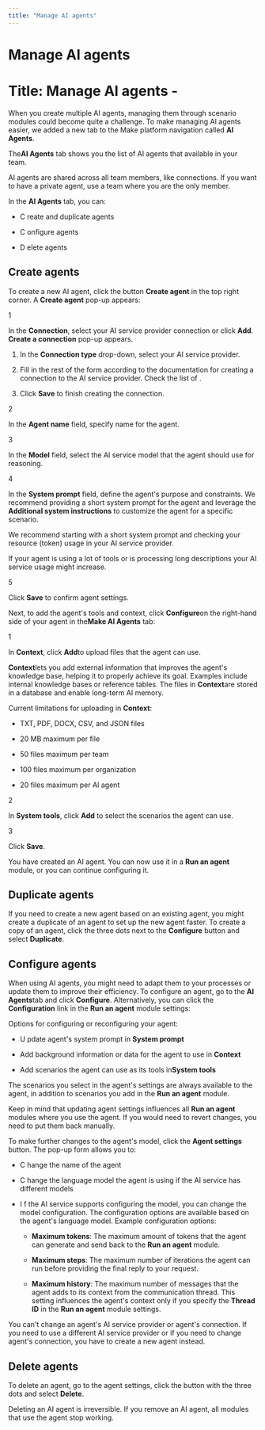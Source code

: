 ```yaml
---
title: "Manage AI agents"
---
```


# Manage AI agents

# Title: Manage AI agents -

When you create multiple AI agents, managing them through scenario modules could become quite a challenge. To make managing AI agents easier, we added a new tab to the Make platform navigation called **AI Agents**.

The**AI Agents** tab shows you the list of AI agents that available in your team.

AI agents are shared across all team members, like connections. If you want to have a private agent, use a team where you are the only member.

In the **AI Agents** tab, you can:

*   C reate and duplicate agents

*   C onfigure agents

*   D elete agents

Create agents
-------------------------------------------------------------

To create a new AI agent, click the button **Create agent** in the top right corner. A **Create agent** pop-up appears:

1

In the **Connection**, select your AI service provider connection or click **Add**. **Create a connection** pop-up appears.

1.   In the **Connection type** drop-down, select your AI service provider.

2.   Fill in the rest of the form according to the documentation for creating a connection to the AI service provider. Check the list of .

3.   Click **Save** to finish creating the connection.

2

In the **Agent name** field, specify name for the agent.

3

In the **Model** field, select the AI service model that the agent should use for reasoning.

4

In the **System prompt** field, define the agent's purpose and constraints. We recommend providing a short system prompt for the agent and leverage the **Additional system instructions** to customize the agent for a specific scenario.

We recommend starting with a short system prompt and checking your resource (token) usage in your AI service provider.

If your agent is using a lot of tools or is processing long descriptions your AI service usage might increase.

5

Click **Save** to confirm agent settings.

Next, to add the agent's tools and context, click **Configure**on the right-hand side of your agent in the**Make AI Agents** tab:

1

In **Context**, click **Add**to upload files that the agent can use.

**Context**lets you add external information that improves the agent's knowledge base, helping it to properly achieve its goal. Examples include internal knowledge bases or reference tables. The files in **Context**are stored in a database and enable long-term AI memory.

Current limitations for uploading in **Context**:

*   TXT, PDF, DOCX, CSV, and JSON files

*   20 MB maximum per file

*   50 files maximum per team

*   100 files maximum per organization

*   20 files maximum per AI agent

2

In **System tools**, click **Add** to select the scenarios the agent can use.

3

Click **Save**.

You have created an AI agent. You can now use it in a **Run an agent** module, or you can continue configuring it.

Duplicate agents
----------------------------------------------------------------

If you need to create a new agent based on an existing agent, you might create a duplicate of an agent to set up the new agent faster. To create a copy of an agent, click the three dots next to the **Configure** button and select **Duplicate**.

Configure agents
----------------------------------------------------------------

When using AI agents, you might need to adapt them to your processes or update them to improve their efficiency. To configure an agent, go to the **AI Agents**tab and click **Configure**. Alternatively, you can click the **Configuration** link in the **Run an agent** module settings:

Options for configuring or reconfiguring your agent:

*   U pdate agent's system prompt in **System prompt**

*   Add background information or data for the agent to use in **Context**

*   Add scenarios the agent can use as its tools in**System tools**

The scenarios you select in the agent's settings are always available to the agent, in addition to scenarios you add in the **Run an agent** module.

Keep in mind that updating agent settings influences all **Run an agent** modules where you use the agent. If you would need to revert changes, you need to put them back manually.

To make further changes to the agent's model, click the **Agent settings** button. The pop-up form allows you to:

*   C hange the name of the agent

*   C hange the language model the agent is using if the AI service has different models

*   I f the AI service supports configuring the model, you can change the model configuration. The configuration options are available based on the agent's language model. Example configuration options:

    *   **Maximum tokens**: The maximum amount of tokens that the agent can generate and send back to the **Run an agent** module.

    *   **Maximum steps**: The maximum number of iterations the agent can run before providing the final reply to your request.

    *   **Maximum history**: The maximum number of messages that the agent adds to its context from the communication thread. This setting influences the agent's context only if you specify the **Thread ID** in the **Run an agent** module settings.

You can't change an agent's AI service provider or agent's connection. If you need to use a different AI service provider or if you need to change agent's connection, you have to create a new agent instead.

Delete agents
-------------------------------------------------------------

To delete an agent, go to the agent settings, click the button with the three dots and select **Delete**.

Deleting an AI agent is irreversible. If you remove an AI agent, all modules that use the agent stop working.